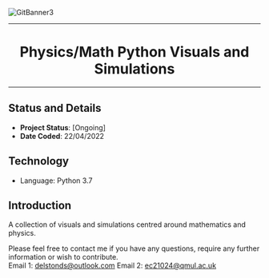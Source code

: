 ![GitBanner3](https://user-images.githubusercontent.com/98388088/158277311-535b2e53-190e-4060-a383-42e9f308ca75.png)

<hr>

<h1 align='center'> Physics/Math Python Visuals and Simulations </h1>

<hr>



## Status and Details
- **Project Status**: [Ongoing]
- **Date Coded**: 22/04/2022


## Technology
- Language: Python 3.7

## Introduction
A collection of visuals and simulations centred around mathematics and physics.


Please feel free to contact me if you have any questions, require any further information or wish to contribute.<br/>
Email 1: delstonds@outlook.com
Email 2: ec21024@qmul.ac.uk
